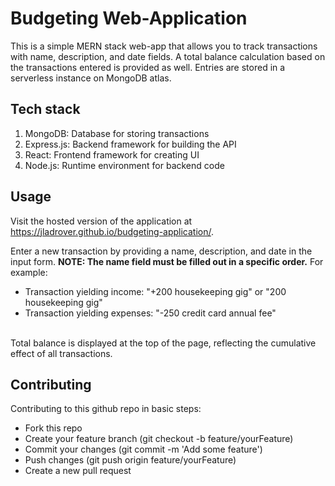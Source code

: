 # Budgeting Web-Application
This is a simple MERN stack web-app that allows you to track transactions with name, description, and date fields. A total balance calculation based on the transactions entered is provided as well. Entries are stored in a serverless instance on MongoDB atlas.

## Tech stack
1. MongoDB: Database for storing transactions
2. Express.js: Backend framework for building the API
3. React: Frontend framework for creating UI
4. Node.js: Runtime environment for backend code

## Usage
Visit the hosted version of the application at https://jladrover.github.io/budgeting-application/.

Enter a new transaction by providing a name, description, and date in the input form. **NOTE: The name field must be filled out in a specific order.** For example:
- Transaction yielding income: "+200 housekeeping gig" or "200 housekeeping gig"
- Transaction yielding expenses: "-250 credit card annual fee"
<br> <br>

Total balance is displayed at the top of the page, reflecting the cumulative effect of all transactions.
## Contributing
Contributing to this github repo in basic steps:
* Fork this repo
* Create your feature branch (git checkout -b feature/yourFeature)
* Commit your changes (git commit -m 'Add some feature')
* Push changes (git push origin feature/yourFeature)
* Create a new pull request









